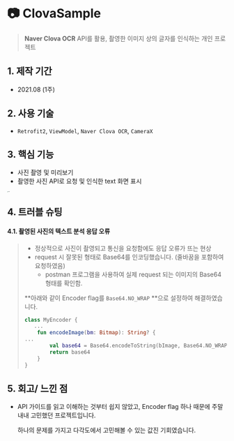 # :camera: ClovaSample

> **Naver Clova OCR** API를 활용, 촬영한 이미지 상의 글자를 인식하는 개인 프로젝트

## 1. 제작 기간

- 2021.08 (1주)

  

## 2. 사용 기술

- `Retrofit2`, ``ViewModel``, ``Naver Clova OCR``, ``CameraX``



## 3. 핵심 기능

- 사진 촬영 및 미리보기
- 촬영한 사진 API로 요청 및 인식한 text 화면 표시

<img src="https://user-images.githubusercontent.com/69448123/153759375-150a3601-86b7-41c2-b59f-2d15760bec8b.jpg" alt="image" style="zoom: 10%;" />

## 4. 트러블 슈팅

#### 4.1. 촬영된 사진의 텍스트 분석 응답 오류

> - 정상적으로 사진이 촬영되고 통신을 요청함에도 응답 오류가 뜨는 현상
> - request 시 잘못된 형태로 Base64를 인코딩했습니다. (줄바꿈을 포함하여 요청하였음)
>   - postman 프로그램을 사용하여 실제 request 되는 이미지의 Base64 형태를 확인함. 
>
> **아래와 같이 Encoder flag를 `Base64.NO_WRAP` **으로 설정하여 해결하였습니다.
>
> ```kotlin
> class MyEncoder {
>    ...
>     fun encodeImage(bm: Bitmap): String? {
> ...
>         val base64 = Base64.encodeToString(bImage, Base64.NO_WRAP)
>         return base64
>     }
> }
> ```



## 5. 회고/ 느낀 점

- API 가이드를 읽고 이해하는 것부터 쉽지 않았고, Encoder flag 하나 때문에 주말 내내 고민했던 프로젝트입니다. 

  하나의 문제를 가지고 다각도에서 고민해볼 수 있는 값진 기회였습니다. 

